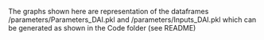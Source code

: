 The graphs shown here are representation of the dataframes /parameters/Parameters_DAI.pkl and /parameters/Inputs_DAI.pkl which can be generated as shown in the Code folder (see README)
